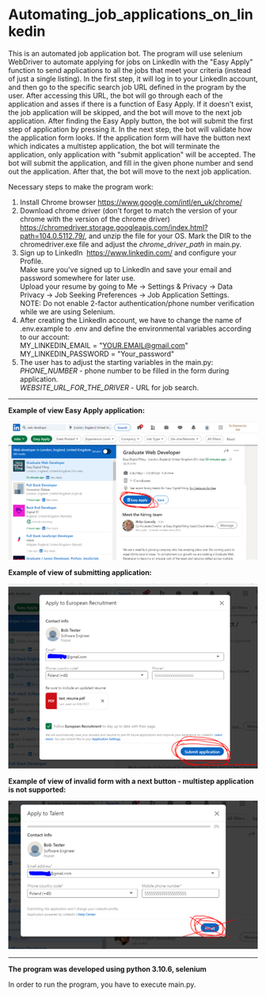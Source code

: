 # Automating_job_applications_on_linkedin

This is an automated job application bot. The program will use selenium WebDriver 
to automate applying for jobs on LinkedIn with the "Easy Apply" function to send applications to all the jobs that meet your criteria (instead of just a single listing).
In the first step, it will log in to your LinkedIn account, and then go to the specific search job URL defined in the program by the user. 
After accessing this URL, the bot will go through each of the application and asses if there is a function of Easy Apply.
If it doesn't exist, the job application will be skipped, and the bot will move to the next job application.
After finding the Easy Apply button, the bot will submit the first step of application by pressing it.
In the next step, the bot will validate how the application form looks. 
If the application form will have the button next which indicates a multistep application, the bot will terminate the application,
only application with "submit application" will be accepted. 
The bot will submit the application, and fill in the given phone number and send out the application.
After that, the bot will move to the next job application.  



Necessary steps to make the program work:</br>
1. Install Chrome browser https://www.google.com/intl/en_uk/chrome/ </br>
2. Download chrome driver (don't forget to match the version of your chrome with the version of the chrome driver) https://chromedriver.storage.googleapis.com/index.html?path=104.0.5112.79/, and unzip the file for your OS.
Mark the DIR to the chromedriver.exe file and adjust the *chrome_driver_path* in main.py. </br>
3. Sign up to LinkedIn  https://www.linkedin.com/ and configure your Profile. </br>
Make sure you've signed up to LinkedIn and save your email and password somewhere for later use.</br>
Upload your resume by going to Me -> Settings & Privacy -> Data Privacy -> Job Seeking Preferences -> Job Application Settings.</br>
NOTE: Do not enable 2-factor authentication/phone number verification while we are using Selenium.</br>
4. After creating the LinkedIn account, we have to change the name of .env.example to .env and define the environmental variables according to our account:</br>
MY_LINKEDIN_EMAIL = "YOUR.EMAIL@gmail.com"</br>
MY_LINKEDIN_PASSWORD = "Your_password"</br>
5. The user has to adjust the starting variables in the main.py:</br>
*PHONE_NUMBER* - phone number to be filled in the form during application.</br>
*WEBSITE_URL_FOR_THE_DRIVER* - URL for job search.</br>


---

**Example of view Easy Apply application:**</br>

![Screenshot](docs/img/01_easy_apply.png)</br>


**Example of view of submitting application:**</br>

![Screenshot](docs/img/02_submiting_applicatio.png)</br>


**Example of view of invalid form with a next button - multistep application is not supported:**</br>

![Screenshot](docs/img/03_inalid_form_next.png)</br>

---


**The program was developed using python 3.10.6, selenium**


In order to run the program, you have to execute main.py.
